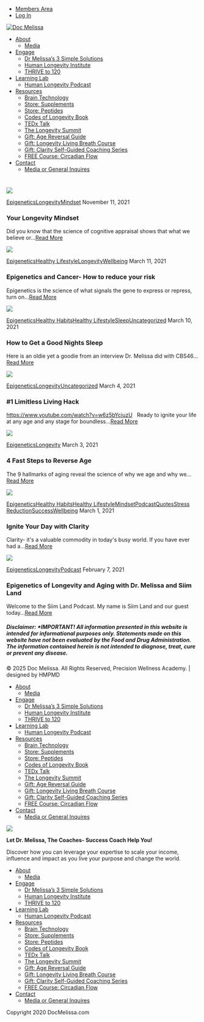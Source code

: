 


* [Members Area](https://docmelissa.com/members/)
* [Log In](https://docmelissa.com/login/)




[![Doc Melissa](https://docmelissa.com/wp-content/uploads/2020/12/Dr-M-Logo.png)](https://docmelissa.com)

  


* [About](https://docmelissa.com/about-dr-melissa-petersen/)
  + [Media](https://docmelissa.com/dr-melissa-petersen-in-the-media/)
* [Engage](https://docmelissa.com/work-with-me/)
  + [Dr Melissa’s 3 Simple Solutions](https://docmelissa.com/solutions/)
  + [Human Longevity Institute](https://humanlongevityinstitute.com/)
  + [THRIVE to 120](https://docmelissa.com/thrive/)
* [Learning Lab](https://docmelissa.com/igniting-limitless-podcast-with-dr-melissa-petersen/)
  + [Human Longevity Podcast](https://humanlongevityinstitute.com/podcast/)
* [Resources](https://docmelissa.com/free-resources-from-dr-melissa-petersen/)
  + [Brain Technology](https://docmelissa.com/awakendmind/)
  + [Store: Supplements](https://docmelissa.com/store-supplements/)
  + [Store: Peptides](https://docmelissa.com/store-peptides/)
  + [Codes of Longevity Book](https://codesoflongevity.com/)
  + [TEDx Talk](https://youtu.be/D0CqJemj16k)
  + [The Longevity Summit](http://thelongevitysummit.com/)
  + [Gift: Age Reversal Guide](https://docmelissa.com/age-reversal-guide/)
  + [Gift: Longevity Living Breath Course](https://docmelissa.com/Longevity-Living-Breath-Course/)
  + [Gift: Clarity Self-Guided Coaching Series](https://docmelissa.com/clarity-self-guided-coaching-series/)
  + [FREE Course: Circadian Flow](https://docmelissa.com/flow-early-bird/)
* [Contact](https://docmelissa.com/apply-to-work-with-dr-melissa-petersen/)
  + [Media or General Inquires](https://docmelissa.com/contact-dr-melissa-petersen/)








 

# 








 
[![](https://docmelissa.com/wp-content/uploads/2021/11/Screenshot-2021-11-11-4.19.24-PM-600x403.png)](https://docmelissa.com/your-longevity-mindset/)

[Epigenetics](https://docmelissa.com/category/epigenetics/)[Longevity](https://docmelissa.com/category/longevity/)[Mindset](https://docmelissa.com/category/mindset/)
November 11, 2021
### Your Longevity Mindset


Did you know that the science of cognitive appraisal shows that what we believe or…[Read More](https://docmelissa.com/your-longevity-mindset/)





[![](https://docmelissa.com/wp-content/uploads/2021/03/Youtube-Titles-3-600x403.jpg)](https://docmelissa.com/epigenetics-and-cancer-how-to-reduce-your-risk/)

[Epigenetics](https://docmelissa.com/category/epigenetics/)[Healthy Lifestyle](https://docmelissa.com/category/healthy-lifestyle/)[Longevity](https://docmelissa.com/category/longevity/)[Wellbeing](https://docmelissa.com/category/wellbeing/)
March 11, 2021
### Epigenetics and Cancer- How to reduce your risk


Epigenetics is the science of what signals the gene to express or repress, turn on…[Read More](https://docmelissa.com/epigenetics-and-cancer-how-to-reduce-your-risk/)





[![](https://docmelissa.com/wp-content/uploads/2021/03/Untitled-drawing-600x403.jpg)](https://docmelissa.com/how-to-get-a-good-nights-sleep/)

[Epigenetics](https://docmelissa.com/category/epigenetics/)[Healthy Habits](https://docmelissa.com/category/healthy-habits/)[Healthy Lifestyle](https://docmelissa.com/category/healthy-lifestyle/)[Sleep](https://docmelissa.com/category/sleep/)[Uncategorized](https://docmelissa.com/category/uncategorized/)
March 10, 2021
### How to Get a Good Nights Sleep


Here is an oldie yet a goodie from an interview Dr. Melissa did with CBS46…[Read More](https://docmelissa.com/how-to-get-a-good-nights-sleep/)





[![](https://docmelissa.com/wp-content/uploads/2021/03/Youtube-Titles-13-600x403.png)](https://docmelissa.com/1-limitless-living-hack/)

[Epigenetics](https://docmelissa.com/category/epigenetics/)[Longevity](https://docmelissa.com/category/longevity/)[Uncategorized](https://docmelissa.com/category/uncategorized/)
March 4, 2021
### #1 Limitless Living Hack


https://www.youtube.com/watch?v=w6z5bYciuzU   Ready to ignite your life at any age and any stage for boundless…[Read More](https://docmelissa.com/1-limitless-living-hack/)





[![](https://docmelissa.com/wp-content/uploads/2021/03/Youtube-Titles-5-600x403.png)](https://docmelissa.com/4-fast-steps-to-reverse-age/)

[Epigenetics](https://docmelissa.com/category/epigenetics/)[Longevity](https://docmelissa.com/category/longevity/)
March 3, 2021
### 4 Fast Steps to Reverse Age


The 9 hallmarks of aging reveal the science of why we age and why we…[Read More](https://docmelissa.com/4-fast-steps-to-reverse-age/)





[![](https://docmelissa.com/wp-content/uploads/2021/03/You-tube-social-images-600x403.png)](https://docmelissa.com/ignite-your-day-with-clarity/)

[Epigenetics](https://docmelissa.com/category/epigenetics/)[Healthy Habits](https://docmelissa.com/category/healthy-habits/)[Healthy Lifestyle](https://docmelissa.com/category/healthy-lifestyle/)[Mindset](https://docmelissa.com/category/mindset/)[Podcast](https://docmelissa.com/category/podcast/)[Quotes](https://docmelissa.com/category/quotes/)[Stress Reduction](https://docmelissa.com/category/stress-reduction/)[Success](https://docmelissa.com/category/success/)[Wellbeing](https://docmelissa.com/category/wellbeing/)
March 1, 2021
### Ignite Your Day with Clarity


Clarity- it's a valuable commodity in today's busy world. If you have ever had a…[Read More](https://docmelissa.com/ignite-your-day-with-clarity/)





[![](https://docmelissa.com/wp-content/uploads/2021/02/Untitled-design-17-600x403.png)](https://docmelissa.com/epigenetics-of-longevity-and-aging-with-dr-melissa-and-siim-land/)

[Epigenetics](https://docmelissa.com/category/epigenetics/)[Longevity](https://docmelissa.com/category/longevity/)[Podcast](https://docmelissa.com/category/podcast/)
February 7, 2021
### Epigenetics of Longevity and Aging with Dr. Melissa and Siim Land


Welcome to the Siim Land Podcast. My name is Siim Land and our guest today…[Read More](https://docmelissa.com/epigenetics-of-longevity-and-aging-with-dr-melissa-and-siim-land/)










 
##### Disclaimer: \*IMPORTANT! All information presented in this website is intended for informational purposes only. Statements made on this website have not been evaluated by the Food and Drug Administration. The information contained herein is not intended to diagnose, treat, cure or prevent any disease.


 



© 2025 Doc Melissa. All Rights Reserved, Precision Wellness Academy. | designed by HMPMD






* [About](https://docmelissa.com/about-dr-melissa-petersen/)
  + [Media](https://docmelissa.com/dr-melissa-petersen-in-the-media/)
* [Engage](https://docmelissa.com/work-with-me/)
  + [Dr Melissa’s 3 Simple Solutions](https://docmelissa.com/solutions/)
  + [Human Longevity Institute](https://humanlongevityinstitute.com/)
  + [THRIVE to 120](https://docmelissa.com/thrive/)
* [Learning Lab](https://docmelissa.com/igniting-limitless-podcast-with-dr-melissa-petersen/)
  + [Human Longevity Podcast](https://humanlongevityinstitute.com/podcast/)
* [Resources](https://docmelissa.com/free-resources-from-dr-melissa-petersen/)
  + [Brain Technology](https://docmelissa.com/awakendmind/)
  + [Store: Supplements](https://docmelissa.com/store-supplements/)
  + [Store: Peptides](https://docmelissa.com/store-peptides/)
  + [Codes of Longevity Book](https://codesoflongevity.com/)
  + [TEDx Talk](https://youtu.be/D0CqJemj16k)
  + [The Longevity Summit](http://thelongevitysummit.com/)
  + [Gift: Age Reversal Guide](https://docmelissa.com/age-reversal-guide/)
  + [Gift: Longevity Living Breath Course](https://docmelissa.com/Longevity-Living-Breath-Course/)
  + [Gift: Clarity Self-Guided Coaching Series](https://docmelissa.com/clarity-self-guided-coaching-series/)
  + [FREE Course: Circadian Flow](https://docmelissa.com/flow-early-bird/)
* [Contact](https://docmelissa.com/apply-to-work-with-dr-melissa-petersen/)
  + [Media or General Inquires](https://docmelissa.com/contact-dr-melissa-petersen/)


![](https://docmelissa.com/wp-content/uploads/2020/02/Top-Womens-Success-Coach-300x122.jpg) 

**Let Dr. Melissa, The Coaches- Success Coach Help You!**

Discover how you can leverage your expertise to scale your income, influence and impact as you live your purpose and change the world.


* [About](https://docmelissa.com/about-dr-melissa-petersen/)
  + [Media](https://docmelissa.com/dr-melissa-petersen-in-the-media/)
* [Engage](https://docmelissa.com/work-with-me/)
  + [Dr Melissa’s 3 Simple Solutions](https://docmelissa.com/solutions/)
  + [Human Longevity Institute](https://humanlongevityinstitute.com/)
  + [THRIVE to 120](https://docmelissa.com/thrive/)
* [Learning Lab](https://docmelissa.com/igniting-limitless-podcast-with-dr-melissa-petersen/)
  + [Human Longevity Podcast](https://humanlongevityinstitute.com/podcast/)
* [Resources](https://docmelissa.com/free-resources-from-dr-melissa-petersen/)
  + [Brain Technology](https://docmelissa.com/awakendmind/)
  + [Store: Supplements](https://docmelissa.com/store-supplements/)
  + [Store: Peptides](https://docmelissa.com/store-peptides/)
  + [Codes of Longevity Book](https://codesoflongevity.com/)
  + [TEDx Talk](https://youtu.be/D0CqJemj16k)
  + [The Longevity Summit](http://thelongevitysummit.com/)
  + [Gift: Age Reversal Guide](https://docmelissa.com/age-reversal-guide/)
  + [Gift: Longevity Living Breath Course](https://docmelissa.com/Longevity-Living-Breath-Course/)
  + [Gift: Clarity Self-Guided Coaching Series](https://docmelissa.com/clarity-self-guided-coaching-series/)
  + [FREE Course: Circadian Flow](https://docmelissa.com/flow-early-bird/)
* [Contact](https://docmelissa.com/apply-to-work-with-dr-melissa-petersen/)
  + [Media or General Inquires](https://docmelissa.com/contact-dr-melissa-petersen/)



Copyright 2020 DocMelissa.com



 














































